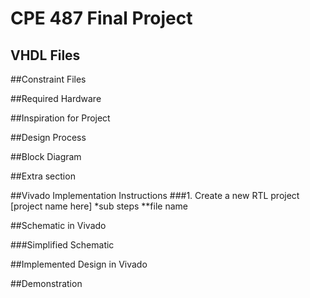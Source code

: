 # CPE 487 Final Project
## VHDL Files


##Constraint Files

##Required Hardware

##Inspiration for Project

##Design Process

##Block Diagram

##Extra section

##Vivado Implementation Instructions
###1. Create a new RTL project [project name here]
*sub steps
**file name

##Schematic in Vivado

###Simplified Schematic

##Implemented Design in Vivado

##Demonstration
